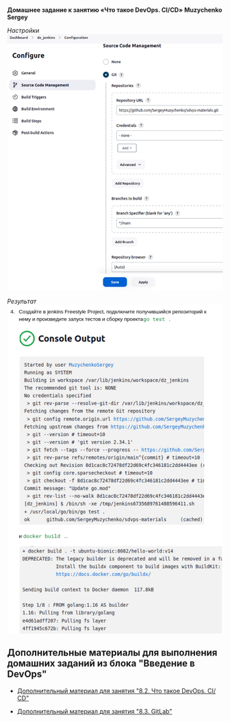 **Домашнее задание к занятию «Что такое DevOps. СI/СD»**
**Muzychenko Sergey**

*Настройки*
![~/Pictures/Screenshots/](Nastroiki.png)

*Результат*
![~/Pictures/Screenshots/](Rezultat.png)


## Дополнительные материалы для выполнения домашних заданий из блока "Введение в DevOps"


- [Дополнительный материал для занятия "8.2. Что такое DevOps. СI/СD"](CICD/8.2-hw.md)

- [Дополнительный материал для занятия "8.3. GitLab"](https://github.com/netology-code/sdvps-materials/tree/main/gitlab)
